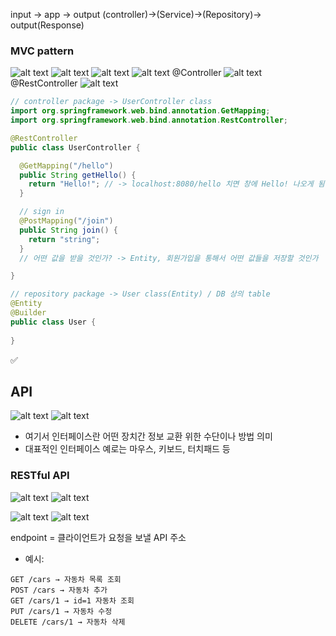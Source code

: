 input       -> app      -> output
(controller)->(Service)->(Repository)-> output(Response)
### MVC pattern
![alt text](image-3.png)
![alt text](image-4.png)
![alt text](image-5.png)
![alt text](image-6.png)
@Controller
![alt text](image-7.png)
@RestController
![alt text](image-8.png)
```java
// controller package -> UserController class
import org.springframework.web.bind.annotation.GetMapping;
import org.springframework.web.bind.annotation.RestController;

@RestController
public class UserController {

  @GetMapping("/hello") 
  public String getHello() {
    return "Hello!"; // -> localhost:8080/hello 치면 창에 Hello! 나오게 됨
  }

  // sign in
  @PostMapping("/join")
  public String join() {
    return "string";
  }
  // 어떤 값을 받을 것인가? -> Entity, 회원가입을 통해서 어떤 값들을 저장할 것인가

}
```
```java
// repository package -> User class(Entity) / DB 상의 table
@Entity
@Builder
public class User {
  
}
```
✅ 
## API
![alt text](image-11.png)
![alt text](image-10.png)
- 여기서 인터페이스란 어떤 장치간 정보 교환 위한 수단이나 방법 의미
- 대표적인 인터페이스 예로는 마우스, 키보드, 터치패드 등
### RESTful API
![alt text](image-12.png)
![alt text](image-13.png)

![alt text](image-1.png)
![alt text](image-2.png)

endpoint = 클라이언트가 요청을 보낼 API 주소
- 예시:
```
GET /cars → 자동차 목록 조회
POST /cars → 자동차 추가
GET /cars/1 → id=1 자동차 조회
PUT /cars/1 → 자동차 수정
DELETE /cars/1 → 자동차 삭제
```